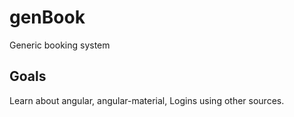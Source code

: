 # genBook

Generic booking system

## Goals

Learn about angular, angular-material, Logins using other sources.
